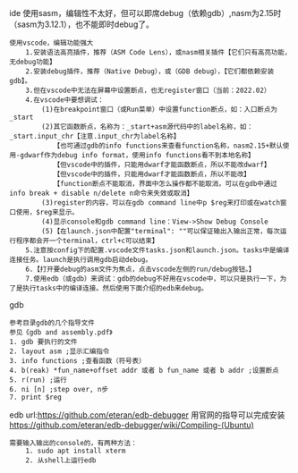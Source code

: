 ide
	使用sasm，编辑性不太好，但可以即席debug（依赖gdb）,nasm为2.15时（sasm为3.12.1），也不能即时debug了。
	
	使用vscode，编辑功能强大
		1.安装语法高亮插件，推荐（ASM Code Lens），或nasm相关插件【它们只有高亮功能，无debug功能】
		2.安装debug插件，推荐（Native Debug），或（GDB debug），【它们都依赖安装gdb】。
		3.但在vscode中无法在屏幕中设置断点，也无register窗口（当前：2022.02）
		4.在vscode中要想调试：
			(1)在breakpoint窗口（或Run菜单）中设置function断点，如：入口断点为_start
			(2)其它函数断点，名称为：_start+asm源代码中的label名称，如：_start.input_chr【注意.input_chr为label名称】
			   【也可通过gdb的info functions来查看function名称，nasm2.15+默认使用-gdwarf作为debug info format，使用info functions看不到本地名称】
			   【但vscode中的插件，只能用dwarf才能函数断点，所以不能改dwarf】
			   【但vscode中的插件，只能用dwarf才能函数断点，所以不能改】
			   【function断点不能取消，界面中怎么操作都不能取消，可以在gdb中通过info break + disable n/delete n命令来失效或取消】
			(3)register的内容，可以在gdb command line中p $reg来打印或在watch窗口使用，$reg来显示。
			(4)显示console和gdb command line：View->Show Debug Console
			(5)【在launch.json中配置"terminal": ""可以保证输出入输出正常，每次运行程序都会开一个terminal，ctrl+c可以结束】
		5.注意按config下的配置.vscode文件tasks.json和launch.json。tasks中是编译连接任务。launch是执行调用gdb启动debug。
		6.【打开要debug的asm文件为焦点，点击vscode左侧的run/debug按钮。】
		7.使用edb（或gdb）来调试：gdb的debug不好用在vscode中，可以只是执行一下，为了是执行tasks中的编译连接。然后使用下面介绍的edb来debug。

gdb
	
	参考目录gdb的几个指导文件
	参见《gdb and assembly.pdf》
	1. gdb 要执行的文件
	2. layout asm ;显示汇编指令
	3. info functions ;查看函数（符号表）
	4. b(reak) *fun_name+offset addr 或者 b fun_name 或者 b addr ;设置断点
	5. r(run) ;运行
	6. ni [n] ;step over, n步
	7. print $reg
	
	
	
	
edb
	url:https://github.com/eteran/edb-debugger
	用官网的指导可以完成安装
		https://github.com/eteran/edb-debugger/wiki/Compiling-(Ubuntu)
		
	需要输入输出的console的，有两种方法：
		1. sudo apt install xterm
		2. 从shell上运行edb


